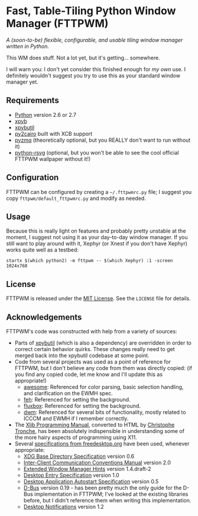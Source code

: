 Fast, Table-Tiling Python Window Manager (FTTPWM)
=================================================
_A (soon-to-be) flexible, configurable, and usable tiling window manager written in Python._

This WM does stuff. Not a lot yet, but it's getting... somewhere.

I will warn you: I don't yet consider this finished enough for _my own_ use. I definitely wouldn't suggest you try to
use this as your standard window manager yet.


Requirements
------------

- [Python][] version 2.6 or 2.7
- [xpyb][]
- [xpybutil][]
- [py2cairo][] built with XCB support
- [pyzmq][] (theoretically optional, but you REALLY don't want to run without it)
- [python-rsvg][] (optional, but you won't be able to see the cool official FTTPWM wallpaper without it!)

[Python]: http://python.org
[xpyb]: http://pypi.python.org/pypi/xpyb/1.3.1
[xpybutil]: https://github.com/BurntSushi/xpybutil
[py2cairo]: http://cairographics.org/pycairo
[pyzmq]: http://www.zeromq.org/bindings:python
[python-rsvg]: https://live.gnome.org/LibRsvg


Configuration
-------------
FTTPWM can be configured by creating a `~/.fttpwmrc.py` file; I suggest you copy `fttpwm/default_fttpwmrc.py` and
modify as needed.


Usage
-----
Because this is really light on features and probably pretty unstable at the moment, I suggest not using it as your
day-to-day window manager. If you still want to play around with it, Xephyr (or Xnest if you don't have Xephyr) works
quite well as a testbed:

	startx $(which python2) -m fttpwm -- $(which Xephyr) :1 -screen 1024x768


License
-------
FTTPWM is released under the [MIT License][]. See the `LICENSE` file for details.

[MIT License]: http://opensource.org/licenses/MIT


Acknowledgements
----------------
FTTPWM's code was constructed with help from a variety of sources:

- Parts of [xpybutil][] (which is also a dependency) are overridden in order to correct certain behavior quirks. These
  changes really need to get merged back into the xpybutil codebase at some point.
- Code from several projects was used as a point of reference for FTTPWM, but I don't believe any code from them was
  directly copied: (if you find any copied code, let me know and I'll update this as appropriate!)
    - [awesome][]: Referenced for color parsing, basic selection handling, and clarification on the EWMH spec.
    - [feh][]: Referenced for setting the background.
    - [fluxbox][]: Referenced for setting the background.
    - [dwm][]: Referenced for several bits of functionality, mostly related to ICCCM and EWMH if I remember correctly.
- The [Xlib Programming Manual][], converted to HTML by [Christophe Tronche][], has been absolutely indispensible in
  understanding some of the more hairy aspects of programming using X11.
- Several [specifications from freedesktop.org][] have been used, whenever appropriate:
    - [XDG Base Directory Specification] version 0.6
    - [Inter-Client Communication Conventions Manual] version 2.0
    - [Extended Window Manager Hints] version 1.4.draft-2
    - [Desktop Entry Specification] version 1.0
    - [Desktop Application Autostart Specification] version 0.5
    - [D-Bus][] version 0.19 - has been pretty much the only guide for the D-Bus implementation in
      FTTPWM; I've looked at the existing libraries before, but I didn't reference them when writing this
      implementation.
    - [Desktop Notifications][] version 1.2

[awesome]: http://awesome.naquadah.org/
[feh]: https://github.com/derf/feh
[fluxbox]: http://fluxbox.org/
[dwm]: http://dwm.suckless.org/
[Xlib Programming Manual]: http://tronche.com/gui/x/xlib/
[Christophe Tronche]: http://tronche.com/

[specifications from freedesktop.org]: http://freedesktop.org/wiki/Specifications
[XDG Base Directory Specification]: http://freedesktop.org/wiki/Specifications/basedir-spec
[Inter-Client Communication Conventions Manual]: http://www.x.org/releases/X11R7.6/doc/xorg-docs/specs/ICCCM/icccm.html
[Extended Window Manager Hints]: http://freedesktop.org/wiki/Specifications/wm-spec
[Desktop Entry Specification]: http://standards.freedesktop.org/desktop-entry-spec/desktop-entry-spec-1.0.html
[Desktop Application Autostart Specification]: http://freedesktop.org/wiki/Specifications/autostart-spec
[D-Bus]: http://dbus.freedesktop.org/doc/dbus-specification.html
[Desktop Notifications]: http://people.gnome.org/~mccann/docs/notification-spec/notification-spec-latest.html
